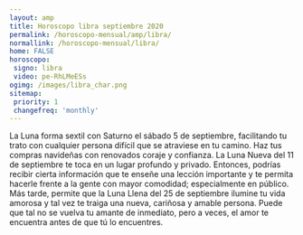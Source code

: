 ```yaml
---
layout: amp
title: Horoscopo libra septiembre 2020 
permalink: /horoscopo-mensual/amp/libra/
normallink: /horoscopo-mensual/libra/
home: FALSE
horoscopo:
 signo: libra
 video: pe-RhLMeESs 
ogimg: /images/libra_char.png
sitemap:
 priority: 1
 changefreq: 'monthly'
---
```



La Luna forma sextil con Saturno el sábado 5 de septiembre, facilitando tu trato con cualquier persona difícil que se atraviese en tu camino. Haz tus compras navideñas con renovados coraje y confianza. La Luna Nueva del 11 de septiembre te toca en un lugar profundo y privado. Entonces, podrías recibir cierta información que te enseñe una lección importante y te permita hacerle frente a la gente con mayor comodidad; especialmente en público. Más tarde, permite que la Luna Llena del 25 de septiembre ilumine tu vida amorosa y tal vez te traiga una nueva, cariñosa y amable persona. Puede que tal no se vuelva tu amante de inmediato, pero a veces, el amor te encuentra antes de que tú lo encuentres.